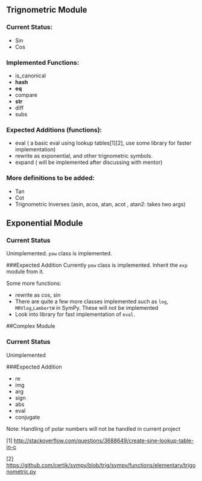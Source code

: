 ## Trignometric Module

### Current Status:

* Sin
* Cos

### Implemented Functions:

* is_canonical
* __hash__
* __eq__
* compare
* __str__
* diff
* subs

### Expected Additions (functions):

* eval ( a basic eval using lookup tables[1][2], use some library for faster implementation)
* rewrite as exponential, and other trignometric symbols.
* expand ( will be implemented after discussing with mentor)

### More definitions to be added:

* Tan
* Cot
* Trignometric Inverses (asin, acos, atan, acot , atan2: takes two args)


## Exponential Module

### Current Status
Unimplemented. `pow` class is implemented. 

###Expected Addition
Currently `pow` class is implemented. Inherit the `exp` module from it.

Some more functions:
* rewrite as cos, sin
* There are quite a few more classes implemented such as `log`, `MRVlog`,`LambertW` in SymPy. These will not be implemented
* Look into library for fast implementation of `eval`. 


##Complex Module

### Current Status
Unimplemented

###Expected Addition

* re
* img
* arg
* sign
* abs
* eval
* conjugate

Note: Handling of polar numbers will not be handled in current project


[1] http://stackoverflow.com/questions/3688649/create-sine-lookup-table-in-c

[2] https://github.com/certik/sympy/blob/trig/sympy/functions/elementary/trigonometric.py

